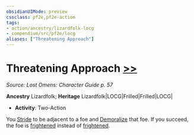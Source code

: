 ```yaml
---
obsidianUIMode: preview
cssclass: pf2e,pf2e-action
tags:
- action/ancestry/lizardfolk-locg
- compendium/src/pf2e/locg
aliases: ["Threatening Approach"]
---
```

# Threatening Approach [>>](/rules/core-rulebook/chapter-9-playing-the-game.md#Actions "Two-Action")
*Source: Lost Omens: Character Guide p. 57*  

**Ancestry** Lizardfolk; **Heritage** Lizardfolk|LOCG|Frilled|Frilled|LOCG|
- **Activity**: Two-Action

You [Stride](/rules/actions/stride.md) to be adjacent to a foe and [Demoralize](/rules/actions/demoralize.md) that foe. If you succeed, the foe is [frightened](/rules/conditions.md#Frightened) instead of [frightened](/rules/conditions.md#Frightened).